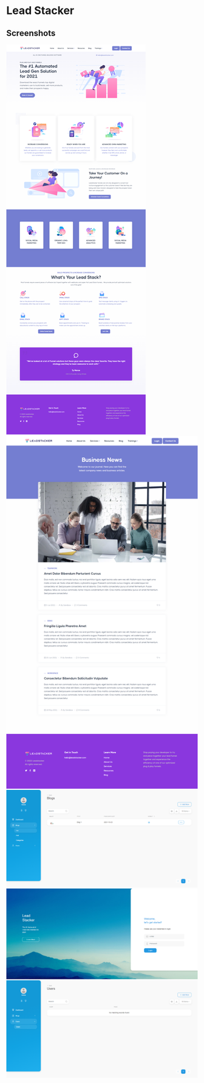 # Lead Stacker
## Screenshots
![Screenshot 1](1.png) <br/>
![Screenshot 2](2.png) <br/>
![Screenshot 3](3.png) <br/>
![Screenshot 4](4.png) <br/>
![Screenshot 5](5.png) <br/>
